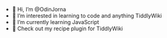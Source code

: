- 👋 Hi, I’m @OdinJorna
- 👀 I’m interested in learning to code and anything TiddlyWiki
- 🌱 I’m currently learning JavaScript
- 💞️ Check out my recipe plugin for TiddlyWiki

<!---
OdinJorna/OdinJorna is a ✨ special ✨ repository because its `README.md` (this file) appears on your GitHub profile.
You can click the Preview link to take a look at your changes.
--->
